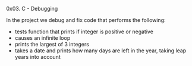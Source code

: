 0x03. C - Debugging

In the project we debug and fix code that performs the following:

- tests function that prints if integer is positive or negative
- causes an infinite loop
- prints the largest of 3 integers
- takes a date and prints how many days are left in the year, taking leap years into account
